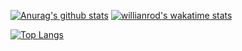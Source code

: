 [![Anurag's github stats](https://github-readme-stats.vercel.app/api?username=Tomev&show_icons=true&theme=dark)](https://github.com/anuraghazra/github-readme-stats)
[![willianrod's wakatime stats](https://github-readme-stats.vercel.app/api/wakatime?username=Tomev&theme=dark)](https://github.com/anuraghazra/github-readme-stats)

[![Top Langs](https://github-readme-stats.vercel.app/api/top-langs/?username=Tomev&theme=dark)](https://github.com/anuraghazra/github-readme-stats)
